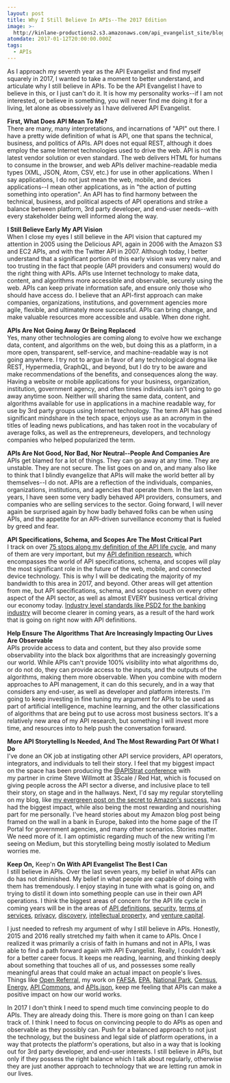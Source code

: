```yaml
---
layout: post
title: Why I Still Believe In APIs--The 2017 Edition
image: >-
  http://kinlane-productions2.s3.amazonaws.com/api_evangelist_site/blog/kl_inapiwetrust_500_filtered.png
atomdate: 2017-01-12T20:00:00.000Z
tags:
  - APIs
---
```

As I approach my seventh year as the API Evangelist and find myself squarely in 2017, I wanted to take a moment to better understand, and articulate why I still believe in APIs. To be the API Evangelist I have to believe in this, or I just can't do it. It is how my personality works--if I am not interested, or believe in something, you will never find me doing it for a living, let alone as obsessively as I have delivered API Evangelist.

**First, What Does API Mean To Me?**  
There are many, many interpretations, and incarnations of "API" out there. I have a pretty wide definition of what is API, one that spans the technical, business, and politics of APIs. API does not equal REST, although it does employ the same Internet technologies used to drive the web. API is not the latest vendor solution or even standard. The web delivers HTML for humans to consume in the browser, and web APIs deliver machine-readable media types (XML, JSON, Atom, CSV, etc.) for use in other applications. When I say applications, I do not just mean the web, mobile, and devices applications--I mean other applications, as in "the action of putting something into operation". An API has to find harmony between the technical, business, and political aspects of API operations and strike a balance between platform, 3rd party developer, and end-user needs--with every stakeholder being well informed along the way.

**I Still Believe Early My API Vision**  
When I close my eyes I still believe in the API vision that captured my attention in 2005 using the Delicious API, again in 2006 with the Amazon S3 and EC2 APIs, and with the Twitter API in 2007. Although today, I better understand that a significant portion of this early vision was very naive, and too trusting in the fact that people (API providers and consumers) would do the right thing with APIs. APIs use Internet technology to make data, content, and algorithms more accessible and observable, securely using the web. APIs can keep private information safe, and ensure only those who should have access do. I believe that an API-first approach can make companies, organizations, institutions, and government agencies more agile, flexible, and ultimately more successful. APIs can bring change, and make valuable resources more accessible and usable. When done right.

**APIs Are Not Going Away Or Being Replaced**  
Yes, many other technologies are coming along to evolve how we exchange data, content, and algorithms on the web, but doing this as a platform, in a more open, transparent, self-service, and machine-readable way is not going anywhere. I try not to argue in favor of any technological dogma like REST, Hypermedia, GraphQL, and beyond, but I do try to be aware and make recommendations of the benefits, and consequences along the way. Having a website or mobile applications for your business, organization, institution, government agency, and often times individuals isn't going to go away anytime soon. Neither will sharing the same data, content, and algorithms available for use in applications in a machine readable way, for use by 3rd party groups using Internet technology. The term API has gained significant mindshare in the tech space, enjoys use as an acronym in the titles of leading news publications, and has taken root in the vocabulary of average folks, as well as the entrepreneurs, developers, and technology companies who helped popularized the term. 

**APIs Are Not Good, Nor Bad, Nor Neutral--People And Companies Are**  
APIs get blamed for a lot of things. They can go away at any time. They are unstable. They are not secure. The list goes on and on, and many also like to think that I blindly evangelize that APIs will make the world better all by themselves--I do not. APIs are a reflection of the individuals, companies, organizations, institutions, and agencies that operate them. In the last seven years, I have seen some very badly behaved API providers, consumers, and companies who are selling services to the sector. Going forward, I will never again be surprised again by how badly behaved folks can be when using APIs, and the appetite for an API-driven surveillance economy that is fueled by greed and fear. 

**API Specifications, Schema, and Scopes Are The Most Critical Part**  
I track on over [75 stops along my definition of the API life cycle](http://apievangelist.com), and many of them are very important, but my [API definition research](http://definitions.apievangelist.com/), which encompasses the world of API specifications, schema, and scopes will play the most significant role in the future of the web, mobile, and connected device technology. This is why I will be dedicating the majority of my bandwidth to this area in 2017, and beyond. Other areas will get attention from me, but API specifications, schema, and scopes touch on every other aspect of the API sector, as well as almost EVERY business vertical driving our economy today. [Industry level standards like PSD2 for the banking](https://bbvaopen4u.com/en/actualidad/psd2-and-open-apis-banking-start-exponential-era-fintech-and-online-payments) [industry](https://bbvaopen4u.com/en/actualidad/psd2-and-open-apis-banking-start-exponential-era-fintech-and-online-payments) will become clearer in coming years, as a result of the hard work that is going on right now with API definitions.

**Help Ensure The Algorithms That Are Increasingly Impacting Our Lives Are Observable**  
APIs provide access to data and content, but they also provide some observability into the black box algorithms that are increasingly governing our world. While APIs can't provide 100% visibility into what algorithms do, or do not do, they can provide access to the inputs, and the outputs of the algorithms, making them more observable. When you combine with modern approaches to API management, it can do this securely, and in a way that considers any end-user, as well as developer and platform interests. I'm going to keep investing in fine tuning my argument for APIs to be used as part of artificial intelligence, machine learning, and the other classifications of algorithms that are being put to use across most business sectors. It's a relatively new area of my API research, but something I will invest more time, and resources into to help push the conversation forward. 

**More API Storytelling Is Needed, And The Most Rewarding Part Of What I Do**  
I've done an OK job at instigating other API service providers, API operators, integrators, and individuals to tell their story. I feel that my biggest impact on the space has been producing the [@APIStrat conference](http://apistrat.com) with my partner in crime Steve Willmott at 3Scale / Red Hat, which is focused on giving people across the API sector a diverse, and inclusive place to tell their story, on stage and in the hallways. Next, I'd say my regular storytelling on my blog, like [my evergreen post on the secret to Amazon's success](https://apievangelist.com/2012/01/12/the-secret-to-amazons-success-internal-apis/), has had the biggest impact, while also being the most rewarding and nourishing part for me personally. I've heard stories about my Amazon blog post being framed on the wall in a bank in Europe, baked into the home page of the IT Portal for government agencies, and many other scenarios. Stories matter. We need more of it. I am optimistic regarding much of the new writing I'm seeing on Medium, but this storytelling being mostly isolated to Medium worries me.

**Keep On,** Keep'n **On With API Evangelist The Best I Can**  
I still believe in APIs. Over the last seven years, my belief in what APIs can do has not diminished. My belief in what people are capable of doing with them has tremendously. I enjoy staying in tune with what is going on, and trying to distil it down into something people can use in their own API operations. I think the biggest areas of concern for the API life cycle in coming years will be in the areas of [API definitions](http://definitions.apievangelist.com/), [security](http://security.apievangelist.com/), [terms of services](http://terms-of-service.apievangelist.com/), [privacy](http://privacy.apievangelist.com), [discovery](http://discovery.apievangelist.com/), [intellectual property](http://patents.apievangelist.com/), and [venture capital](http://investment.apievangelist.com/). 

I just needed to refresh my argument of why I still believe in APIs. Honestly, 2015 and 2016 really stretched my faith when it came to APIs. Once I realized it was primarily a crisis of faith in humans and not in APIs, I was able to find a path forward again with API Evangelist. Really, I couldn't ask for a better career focus. It keeps me reading, learning, and thinking deeply about something that touches all of us, and possesses some really meaningful areas that could make an actual impact on people's lives. Things like [Open Referral](https://apievangelist.com/2016/03/31/gathering-my-thoughts-about-open-referral-and-the-human-services-api/), my work on [FAFSA](https://apievangelist.com/2013/12/11/my-free-application-for-federal-student-aid-fafsa-api-project/), [EPA](https://apievangelist.com/2015/07/25/taking-a-look-at-whats-next-for-the-environmental-protection-agency-epa-envirofacts-data-service-api/), [National Park](http://apievangelist.com/2015/08/24/setting-a-precedent-when-charging-for-high-volume-access-to-government-apis/), [Census](http://apievangelist.com/2013/08/22/delivering-value-for-developers-is-first-when-it-comes-to-the-census-bureau-apis/), [Energy](https://apievangelist.com/2014/05/14/the-future-of-public-private-sector-partnerships-being-negotiated-at-the-api-oauth-scope-level/), [API Commons](http://apicommons.org), and [APIs.json](http://apisjson.org), keep me feeling that APIs can make a positive impact on how our world works.

In 2017 I don't think I need to spend much time convincing people to do APIs. They are already doing this. There is more going on than I can keep track of. I think I need to focus on convincing people to do APIs as open and observable as they possibly can. Push for a balanced approach to not just the technology, but the business and legal side of platform operations, in a way that protects the platform's operations, but also in a way that is looking out for 3rd party developer, and end-user interests. I still believe in APIs, but only if they possess the right balance which I talk about regularly, otherwise they are just another approach to technology that we are letting run amok in our lives.